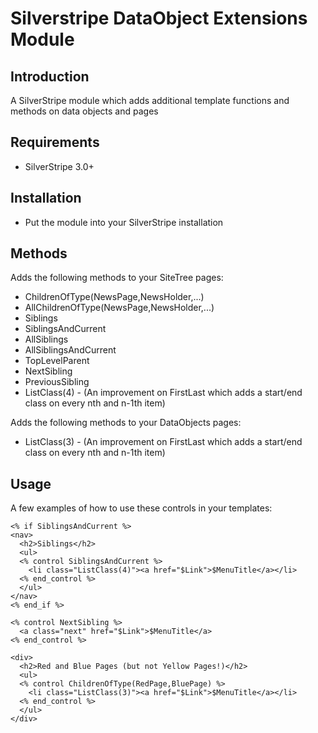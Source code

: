 # Silverstripe DataObject Extensions Module

## Introduction

A SilverStripe module which adds additional template functions and methods on data objects and pages

## Requirements

*  SilverStripe 3.0+ 

## Installation

* Put the module into your SilverStripe installation

## Methods

Adds the following methods to your SiteTree pages:

* ChildrenOfType(NewsPage,NewsHolder,...)
* AllChildrenOfType(NewsPage,NewsHolder,...)
* Siblings
* SiblingsAndCurrent
* AllSiblings
* AllSiblingsAndCurrent
* TopLevelParent
* NextSibling
* PreviousSibling
* ListClass(4) - (An improvement on FirstLast which adds a start/end class on every nth and n-1th item)

Adds the following methods to your DataObjects pages:

* ListClass(3) - (An improvement on FirstLast which adds a start/end class on every nth and n-1th item)

## Usage

A few examples of how to use these controls in your templates:

	<% if SiblingsAndCurrent %>
	<nav>
	  <h2>Siblings</h2>
	  <ul>
	  <% control SiblingsAndCurrent %>
	    <li class="ListClass(4)"><a href="$Link">$MenuTitle</a></li>
	  <% end_control %>
	  </ul>
	</nav>
	<% end_if %>

	<% control NextSibling %>
	  <a class="next" href="$Link">$MenuTitle</a>
	<% end_control %>

	<div>
	  <h2>Red and Blue Pages (but not Yellow Pages!)</h2>
	  <ul>
	  <% control ChildrenOfType(RedPage,BluePage) %>
	    <li class="ListClass(3)"><a href="$Link">$MenuTitle</a></li>
	  <% end_control %>
	  </ul>
	</div>
